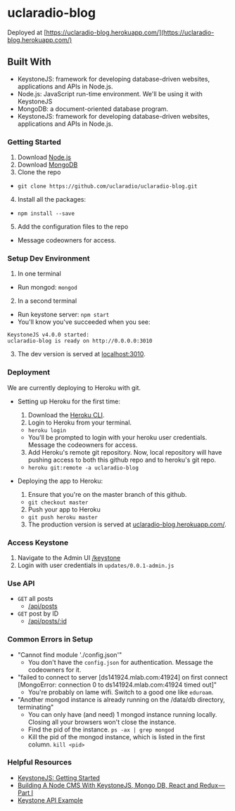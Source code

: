 # uclaradio-blog

Deployed at [https://uclaradio-blog.herokuapp.com/](https://uclaradio-blog.herokuapp.com/)

## Built With

- KeystoneJS: framework for developing database-driven websites, applications and APIs in Node.js.
- Node.js: JavaScript run-time environment. We'll be using it with KeystoneJS
- MongoDB: a document-oriented database program.
- KeystoneJS: framework for developing database-driven websites, applications and APIs in Node.js.

### Getting Started

1. Download [Node.js](https://nodejs.org/en/download/)
2. Download [MongoDB](https://www.mongodb.com/download-center)
3. Clone the repo
  - `git clone https://github.com/uclaradio/uclaradio-blog.git`
4. Install all the packages:
  - `npm install --save`
5. Add the configuration files to the repo
  - Message codeowners for access. 

### Setup Dev Environment

1. In one terminal
  - Run mongod: `mongod`
2. In a second terminal
  - Run keystone server: `npm start`
  - You'll know you've succeeded when you see:
  ```
  KeystoneJS v4.0.0 started:
  uclaradio-blog is ready on http://0.0.0.0:3010
  ```
3. The dev version is served at [localhost:3010](http://localhost:3010/).

### Deployment

We are currently deploying to Heroku with git.

- Setting up Heroku for the first time:

  1. Download the [Heroku CLI](https://devcenter.heroku.com/categories/command-line).
  2. Login to Heroku from your terminal.
    - `heroku login`
    - You'll be prompted to login with your heroku user credentials. Message the codeowners for access.
  3. Add Heroku's remote git repository. Now, local repository will have pushing access to both this github repo and to heroku's git repo.
    - `heroku git:remote -a uclaradio-blog`

- Deploying the app to Heroku:

  1. Ensure that you're on the master branch of this github.
    - `git checkout master`
  2. Push your app to Heroku
    - `git push heroku master`
  3. The production version is served at [uclaradio-blog.herokuapp.com/](https://uclaradio-blog.herokuapp.com/).

### Access Keystone

1. Navigate to the Admin UI [/keystone]()
2. Login with user credentials in `updates/0.0.1-admin.js`

### Use API

- `GET` all posts
  - [/api/posts]()
- `GET` post by ID
  - [/api/posts/:id]()

### Common Errors in Setup

- "Cannot find module './config.json'"
  - You don't have the `config.json` for authentication. Message the codeowners for it.
- "failed to connect to server [ds141924.mlab.com:41924] on first connect [MongoError: connection 0 to ds141924.mlab.com:41924 timed out]"
  - You're probably on lame wifi. Switch to a good one like `eduroam`.
- "Another mongod instance is already running on the /data/db directory, terminating"
  - You can only have (and need) 1 mongod instance running locally. Closing all your browsers won't close the instance.
  - Find the pid of the instance.
    `ps -ax | grep mongod`
  - Kill the pid of the mongod instance, which is listed in the first column.
    `kill <pid>`

### Helpful Resources

- [KeystoneJS: Getting Started](https://keystonejs.com/getting-started/)
- [Building A Node CMS With KeystoneJS, Mongo DB, React and Redux — Part I](https://itnext.io/building-a-node-cms-with-keystonejs-mongo-db-react-and-redux-part-i-ae5958496df2)
- [Keystone API Example](https://gist.github.com/JedWatson/9741171)
